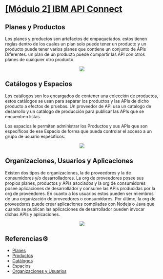 # [[Módulo 2] IBM API Connect](https://www.ibm.com/docs/es/api-connect/10.0.x)

## Planes y Productos

Los planes y productos son artefactos de empaquetados. estos tienen reglas dentro de los cuales un plan solo puede tener un producto y un producto puede tener varios planes que contiene un conjunto de APIs Diferentes. un plan de un producto puede compartir las API con otros planes de cualquier otro producto.

<div align="center"><img src="./imgs/68747470733a2f2f6a656c7669782e636f6d2f77702d636f6e74656e742f75706c6f6164732f323032302f30392f2544312538316c69656e742d7365727665722e6a706c.png" align="center"/></div>


## Catálogos y Espacios

Los catálogos son los encargados de contener una colección de productos, estos catálogos se usan para separar los productos y las APIs de dicho producto a efectos de pruebas. Un proveedor de API usa un catalogo de desarrollo y un catálogo de producción para publicar las APIs que se encuentren listas.

Los espacios le permiten administrar los Productos y sus APIs que son específicos de ese Espacio de forma que pueda controlar el acceso a un grupo de usuario específicos.

<div align="center"><img src="./imgs/68747470733a2f2f6a656c7669782e636f6d2f77702d636f6e74656e742f75706c6f6164732f323032302f30392f2544312538316c69656e742d7365727665722e6a706a.png" align="center"/></div> 

## Organizaciones, Usuarios y Aplicaciones

Existen dos tipos de organizaciones, la de proveedores y la de consumidores y/o desarrolladores.
La org de proveedores posee sus propios planes, productos y APIs asociados y la org de consumidores posee aplicaciones de desarrollador y consume las APIs producidas por la org de proveedores.
En cuanto a los usuarios estos pueden ser miembros de una organización de proveedores o consumidores.
Por último, la org de proveedores puede crear aplicaciones compiladas con Nodejs o Java que cuando se publican las aplicaciones de desarrollador pueden invocar dichas APIs y aplicaciones.


<div align="center"><img src="./imgs/68747470733a2f2f6a656c7669782e636f6d2f77702d636f6e74656e742f75706c6f6164732f323032302f30392f2544312538316c69656e742d7365727665722e6a706b.png" align="center"/></div> 

## Referencias⚙️

- [Planes](https://www.ibm.com/docs/en/acfc?topic=designer-defining-plan)
- [Productos](https://www.ibm.com/docs/en/api-connect/10.0.x?topic=applications-working-products)
- [Catálogos](https://www.ibm.com/docs/es/api-connect/10.0.x?topic=apis-working-catalogs)
- [Espacios](https://www.ibm.com/docs/en/api-connect/10.0.1.x?topic=connect-working-spaces)
- [Organizaciones y Usuarios](https://www.ibm.com/docs/es/api-connect/10.0.1.x?topic=concepts-who-does-what-in-api-connect)
